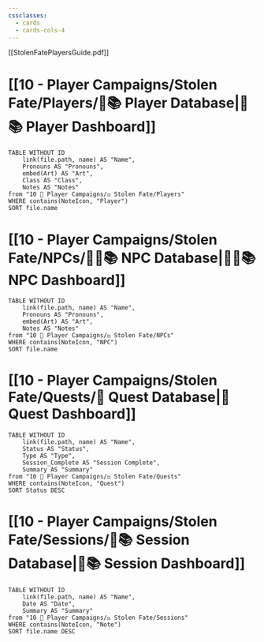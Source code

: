 ```yaml
---
cssclasses:
  - cards
  - cards-cols-4
---
```

[[StolenFatePlayersGuide.pdf]]

# [[10 - Player Campaigns/Stolen Fate/Players/🧙📚 Player Database|🧙📚 Player Dashboard]]
```dataview
TABLE WITHOUT ID 
	link(file.path, name) AS "Name", 
	Pronouns AS "Pronouns",
	embed(Art) AS "Art",
	Class AS "Class",
	Notes AS "Notes"
from "10 🧙 Player Campaigns/⚖️ Stolen Fate/Players"
WHERE contains(NoteIcon, "Player")
SORT file.name
```

# [[10 - Player Campaigns/Stolen Fate/NPCs/👨‍🌾📚 NPC Database|👨‍🌾📚 NPC Dashboard]]
```dataview
TABLE WITHOUT ID 
	link(file.path, name) AS "Name", 
	Pronouns AS "Pronouns",
	embed(Art) AS "Art",
	Notes AS "Notes"
from "10 🧙 Player Campaigns/⚖️ Stolen Fate/NPCs"
WHERE contains(NoteIcon, "NPC")
SORT file.name
```

# [[10 - Player Campaigns/Stolen Fate/Quests/🎯 Quest Database|🎯 Quest Dashboard]]
```dataview
TABLE WITHOUT ID 
	link(file.path, name) AS "Name",
	Status AS "Status",
	Type AS "Type",
	Session_Complete AS "Session Complete",
	Summary AS "Summary"
from "10 🧙 Player Campaigns/⚖️ Stolen Fate/Quests"
WHERE contains(NoteIcon, "Quest")
SORT Status DESC
```

# [[10 - Player Campaigns/Stolen Fate/Sessions/🧻📚 Session Database|🧻📚 Session Dashboard]]
```dataview
TABLE WITHOUT ID 
	link(file.path, name) AS "Name", 
	Date AS "Date",
	Summary AS "Summary"
from "10 🧙 Player Campaigns/⚖️ Stolen Fate/Sessions"
WHERE contains(NoteIcon, "Note")
SORT file.name DESC
```
